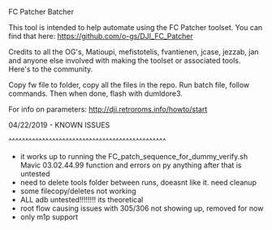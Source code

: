 FC Patcher Batcher                                                                              
                                                                                   
This tool is intended to help automate using the FC Patcher toolset. You can find that here:
https://github.com/o-gs/DJI_FC_Patcher

Credits to all the OG's, Matioupi, mefistotelis, fvantienen, jcase, jezzab, jan and anyone else involved 
with making the toolset or associated tools. Here's to the community.

Copy fw file to folder, copy all the files in the repo. Run batch file, follow commands. Then when done, flash with dumldore3.

For info on parameters: http://dji.retroroms.info/howto/start

04/22/2019 - KNOWN ISSUES


^^^^^^^^^^^^^^^^^^^^^^^^^^^^^^^^^^^^^^^^^^^^^^^
- it works up to running the FC_patch_sequence_for_dummy_verify.sh Mavic 03.02.44.99 function and errors on py
anything after that is untested
- need to delete tools folder between runs, doeasnt like it. need cleanup
- some filecopy/deletes not working
- ALL adb untested!!!!!!!! its theoretical
- root flow causing issues with 305/306 not showing up, removed for now
- only m1p support
